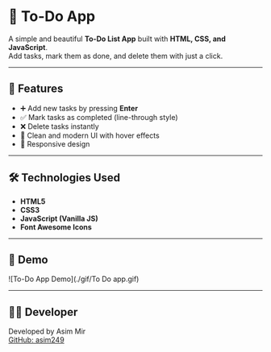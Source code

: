 # 📝 To-Do App

A simple and beautiful **To-Do List App** built with **HTML, CSS, and JavaScript**.  
Add tasks, mark them as done, and delete them with just a click.

---

## 📌 Features

- ➕ Add new tasks by pressing **Enter**
- ✅ Mark tasks as completed (line-through style)
- ❌ Delete tasks instantly
- 🎨 Clean and modern UI with hover effects
- 📱 Responsive design

---

## 🛠️ Technologies Used

- **HTML5**
- **CSS3**
- **JavaScript (Vanilla JS)**
- **Font Awesome Icons**

---

## 🎥 Demo

![To-Do App Demo](./gif/To Do app.gif)

---

## 🧑‍💻 Developer

Developed by Asim Mir  
[GitHub: asim249](https://github.com/asim249)















